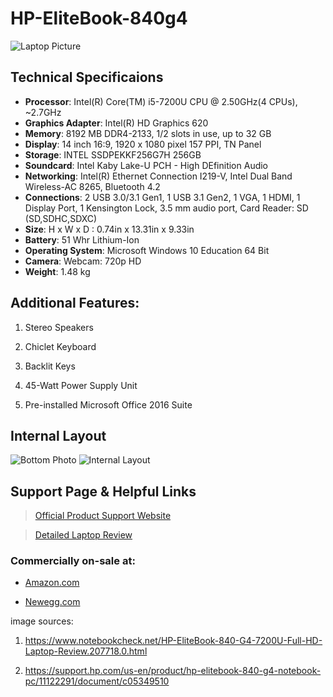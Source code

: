 # **HP-EliteBook-840g4**


![Laptop Picture](https://support.hp.com/doc-images/391/c05349578.jpg)


## **Technical Specificaions**

* **Processor**: Intel(R) Core(TM) i5-7200U CPU @ 2.50GHz(4 CPUs), ~2.7GHz
* **Graphics Adapter**: Intel(R) HD Graphics 620
* **Memory**: 8192 MB DDR4-2133, 1/2 slots in use, up to 32 GB
* **Display**: 14 inch 16:9, 1920 x 1080 pixel 157 PPI, TN Panel
* **Storage**: INTEL SSDPEKKF256G7H 256GB
* **Soundcard**: Intel Kaby Lake-U PCH - High DEfinition Audio
* **Networking**: Intel(R) Ethernet Connection I219-V, Intel Dual Band Wireless-AC 8265, Bluetooth 4.2
* **Connections**: 2 USB 3.0/3.1 Gen1, 1 USB 3.1 Gen2, 1 VGA, 1 HDMI, 1 Display Port, 1 Kensington Lock, 3.5 mm audio port, Card Reader: SD (SD,SDHC,SDXC)
* **Size**: H x W x D : 0.74in x 13.31in x 9.33in
* **Battery**: 51 Whr Lithium-Ion
* **Operating System**: Microsoft Windows 10 Education 64 Bit
* **Camera**: Webcam: 720p HD
* **Weight**: 1.48 kg

## **Additional Features:**
1. Stereo Speakers

2. Chiclet Keyboard

3. Backlit Keys

4. 45-Watt Power Supply Unit

5. Pre-installed Microsoft Office 2016 Suite

## **Internal Layout** 

![Bottom Photo](https://www.notebookcheck.net/fileadmin/_processed_/2/e/csm_IMG_2778_3c390de5e1.jpg)
![Internal Layout](https://www.notebookcheck.net/fileadmin/_processed_/0/b/csm_IMG_2779_18087b3c56.jpg)

## **Support Page & Helpful Links**
> [Official Product Support Website](https://support.hp.com/us-en/product/hp-elitebook-840-g4-notebook-pc/11122291/document/c05349510)

> [Detailed Laptop Review](https://www.notebookcheck.net/HP-EliteBook-840-G4-7200U-Full-HD-Laptop-Review.207718.0.html)

### Commercially on-sale at:
* [Amazon.com](https://www.amazon.com/HP-Elitebook-Notebook-1GE41UT-ABA/dp/B01N7YY8FI)

* [Newegg.com](https://www.newegg.com/hp-elitebook-840-g4-mainstream/p/1TS-000D-01NT5?Description=hp%20elitebook%20840%20g4&cm_re=hp_elitebook_840_g4-_-9SIAAY98HZ0344-_-Product)



image sources:

1. https://www.notebookcheck.net/HP-EliteBook-840-G4-7200U-Full-HD-Laptop-Review.207718.0.html

2. https://support.hp.com/us-en/product/hp-elitebook-840-g4-notebook-pc/11122291/document/c05349510
